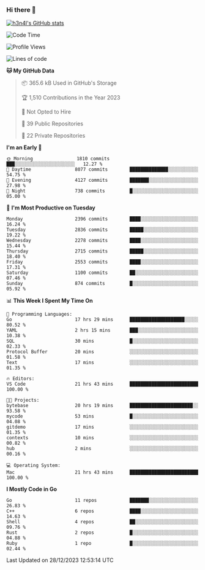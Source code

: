 ### Hi there 👋

[![h3n4l's GitHub stats](https://github-readme-stats.vercel.app/api?username=h3n4l&count_private=true&show_icons=true&theme=radical)](https://github.com/h3n4l/github-readme-stats)

<!--START_SECTION:waka-->
![Code Time](http://img.shields.io/badge/Code%20Time-1%2C824%20hrs%2025%20mins-blue)

![Profile Views](http://img.shields.io/badge/Profile%20Views-1-blue)

![Lines of code](https://img.shields.io/badge/From%20Hello%20World%20I%27ve%20Written-3.9%20million%20lines%20of%20code-blue)

**🐱 My GitHub Data** 

> 📦 365.6 kB Used in GitHub's Storage 
 > 
> 🏆 1,510 Contributions in the Year 2023
 > 
> 🚫 Not Opted to Hire
 > 
> 📜 39 Public Repositories 
 > 
> 🔑 22 Private Repositories 
 > 
**I'm an Early 🐤** 

```text
🌞 Morning                1810 commits        ███░░░░░░░░░░░░░░░░░░░░░░   12.27 % 
🌆 Daytime                8077 commits        ██████████████░░░░░░░░░░░   54.75 % 
🌃 Evening                4127 commits        ███████░░░░░░░░░░░░░░░░░░   27.98 % 
🌙 Night                  738 commits         █░░░░░░░░░░░░░░░░░░░░░░░░   05.00 % 
```
📅 **I'm Most Productive on Tuesday** 

```text
Monday                   2396 commits        ████░░░░░░░░░░░░░░░░░░░░░   16.24 % 
Tuesday                  2836 commits        █████░░░░░░░░░░░░░░░░░░░░   19.22 % 
Wednesday                2278 commits        ████░░░░░░░░░░░░░░░░░░░░░   15.44 % 
Thursday                 2715 commits        █████░░░░░░░░░░░░░░░░░░░░   18.40 % 
Friday                   2553 commits        ████░░░░░░░░░░░░░░░░░░░░░   17.31 % 
Saturday                 1100 commits        ██░░░░░░░░░░░░░░░░░░░░░░░   07.46 % 
Sunday                   874 commits         █░░░░░░░░░░░░░░░░░░░░░░░░   05.92 % 
```


📊 **This Week I Spent My Time On** 

```text
💬 Programming Languages: 
Go                       17 hrs 29 mins      ████████████████████░░░░░   80.52 % 
YAML                     2 hrs 15 mins       ███░░░░░░░░░░░░░░░░░░░░░░   10.38 % 
SQL                      30 mins             █░░░░░░░░░░░░░░░░░░░░░░░░   02.33 % 
Protocol Buffer          20 mins             ░░░░░░░░░░░░░░░░░░░░░░░░░   01.58 % 
Text                     17 mins             ░░░░░░░░░░░░░░░░░░░░░░░░░   01.35 % 

🔥 Editors: 
VS Code                  21 hrs 43 mins      █████████████████████████   100.00 % 

🐱‍💻 Projects: 
bytebase                 20 hrs 19 mins      ███████████████████████░░   93.58 % 
mycode                   53 mins             █░░░░░░░░░░░░░░░░░░░░░░░░   04.08 % 
gitdemo                  17 mins             ░░░░░░░░░░░░░░░░░░░░░░░░░   01.35 % 
contexts                 10 mins             ░░░░░░░░░░░░░░░░░░░░░░░░░   00.82 % 
hub                      2 mins              ░░░░░░░░░░░░░░░░░░░░░░░░░   00.16 % 

💻 Operating System: 
Mac                      21 hrs 43 mins      █████████████████████████   100.00 % 
```

**I Mostly Code in Go** 

```text
Go                       11 repos            ███████░░░░░░░░░░░░░░░░░░   26.83 % 
C++                      6 repos             ████░░░░░░░░░░░░░░░░░░░░░   14.63 % 
Shell                    4 repos             ██░░░░░░░░░░░░░░░░░░░░░░░   09.76 % 
Rust                     2 repos             █░░░░░░░░░░░░░░░░░░░░░░░░   04.88 % 
Ruby                     1 repo              █░░░░░░░░░░░░░░░░░░░░░░░░   02.44 % 
```




 Last Updated on 28/12/2023 12:53:14 UTC
<!--END_SECTION:waka-->

